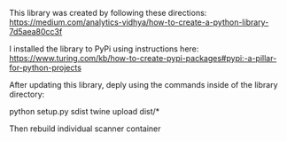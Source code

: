 This library was created by following these directions: https://medium.com/analytics-vidhya/how-to-create-a-python-library-7d5aea80cc3f 

I installed the library to PyPi using instructions here: https://www.turing.com/kb/how-to-create-pypi-packages#pypi:-a-pillar-for-python-projects 

After updating this library, deply using the commands inside of the library directory:

python setup.py sdist
twine upload dist/*

Then rebuild individual scanner container
